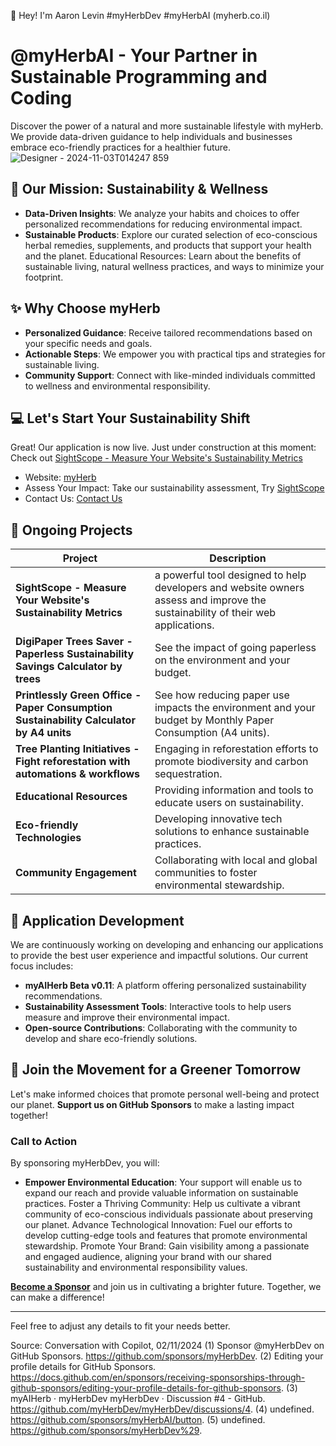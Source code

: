 👋 Hey! I'm Aaron Levin #myHerbDev #myHerbAI (myherb.co.il)

# @myHerbAI - Your Partner in Sustainable Programming and Coding 

Discover the power of a natural and more sustainable lifestyle with myHerb. We provide data-driven guidance to help individuals and businesses embrace eco-friendly practices for a healthier future.
![Designer - 2024-11-03T014247 859](https://github.com/user-attachments/assets/3c158b3d-eb8b-4b45-8f51-c7d758666cd6)

## 🌱 Our Mission: Sustainability & Wellness

- **Data-Driven Insights**: We analyze your habits and choices to offer personalized recommendations for reducing environmental impact.
- **Sustainable Products**: Explore our curated selection of eco-conscious herbal remedies, supplements, and products that support your health and the planet.
Educational Resources: Learn about the benefits of sustainable living, natural wellness practices, and ways to minimize your footprint.

## ✨ Why Choose myHerb

- **Personalized Guidance**: Receive tailored recommendations based on your specific needs and goals.
- **Actionable Steps**: We empower you with practical tips and strategies for sustainable living.
- **Community Support**: Connect with like-minded individuals committed to wellness and environmental responsibility.

## 💻 Let's Start Your Sustainability Shift

Great! Our application is now live. Just under construction at this moment: Check out [SightScope - Measure Your Website's Sustainability Metrics](https://shiny-semifreddo-a9cb5f.netlify.app)

- Website: [myHerb](https://myherb.co.il/)
- Assess Your Impact: Take our sustainability assessment, Try [SightScope](https://shiny-semifreddo-a9cb5f.netlify.app)
- Contact Us: [Contact Us](https://myherb.co.il/contact-us/)

## 🌟 Ongoing Projects

| **Project**                     | **Description**                                                                 |
|---------------------------------|---------------------------------------------------------------------------------|
| **SightScope - Measure Your Website's Sustainability Metrics**   | a powerful tool designed to help developers and website owners assess and improve the sustainability of their web applications. |
| **DigiPaper Trees Saver - Paperless Sustainability Savings Calculator by trees**   | See the impact of going paperless on the environment and your budget. |
| **Printlessly Green Office - Paper Consumption Sustainability Calculator by A4 units**   | See how reducing paper use impacts the environment and your budget by Monthly Paper Consumption (A4 units). |
| **Tree Planting Initiatives - Fight reforestation with automations & workflows**   | Engaging in reforestation efforts to promote biodiversity and carbon sequestration. |
| **Educational Resources**       | Providing information and tools to educate users on sustainability.             |
| **Eco-friendly Technologies**   | Developing innovative tech solutions to enhance sustainable practices.          |
| **Community Engagement**        | Collaborating with local and global communities to foster environmental stewardship. |

## 🚀 Application Development

We are continuously working on developing and enhancing our applications to provide the best user experience and impactful solutions. Our current focus includes:

- **myAIHerb Beta v0.11**: A platform offering personalized sustainability recommendations.
- **Sustainability Assessment Tools**: Interactive tools to help users measure and improve their environmental impact.
- **Open-source Contributions**: Collaborating with the community to develop and share eco-friendly solutions.

## 🙏 Join the Movement for a Greener Tomorrow

Let's make informed choices that promote personal well-being and protect our planet. **Support us on GitHub Sponsors** to make a lasting impact together!

### Call to Action

By sponsoring myHerbDev, you will:

- **Empower Environmental Education**: Your support will enable us to expand our reach and provide valuable information on sustainable practices.
Foster a Thriving Community: Help us cultivate a vibrant community of eco-conscious individuals passionate about preserving our planet.
Advance Technological Innovation: Fuel our efforts to develop cutting-edge tools and features that promote environmental stewardship.
Promote Your Brand: Gain visibility among a passionate and engaged audience, aligning your brand with our shared sustainability and environmental responsibility values.

**[Become a Sponsor](https://github.com/sponsors/myHerbDev)** and join us in cultivating a brighter future. Together, we can make a difference!

---

Feel free to adjust any details to fit your needs better.

Source: Conversation with Copilot, 02/11/2024
(1) Sponsor @myHerbDev on GitHub Sponsors. https://github.com/sponsors/myHerbDev.
(2) Editing your profile details for GitHub Sponsors. https://docs.github.com/en/sponsors/receiving-sponsorships-through-github-sponsors/editing-your-profile-details-for-github-sponsors.
(3) myAIHerb · myHerbDev myHerbDev · Discussion #4 - GitHub. https://github.com/myHerbDev/myHerbDev/discussions/4.
(4) undefined. https://github.com/sponsors/myHerbAI/button.
(5) undefined. https://github.com/sponsors/myHerbDev%29.
